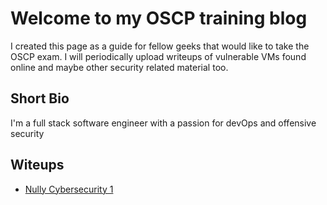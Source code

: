 # Welcome to my OSCP training blog

I created this page as a guide for fellow geeks that would like to take the OSCP exam.
I will periodically upload writeups of vulnerable VMs found online and maybe other security related material too.

## Short Bio
I'm a full stack software engineer with a passion for devOps and offensive security

## Witeups

- [Nully Cybersecurity 1](https://teogia.github.io/offsec-training/nully-cybersecurity-1) 
